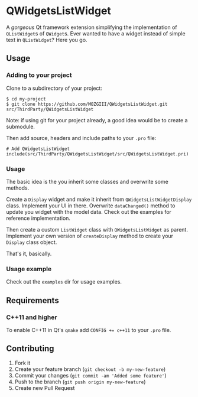 # QWidgetsListWidget

A *gorgeous* Qt framework extension simplifying the implementation of `QListWidget`s of `QWidget`s.
Ever wanted to have a widget instead of simple text in `QListWidget`? Here you go.

## Usage

### Adding to your project

Clone to a subdirectory of your project:

```
$ cd my-project
$ git clone https://github.com/MOZGIII/QWidgetsListWidget.git src/ThirdParty/QWidgetsListWidget
```

Note: if using git for your project already, a good idea would be to create a submodule.

Then add source, headers and include paths to your `.pro` file:

```qmake
# Add QWidgetsListWidget
include(src/ThirdParty/QWidgetsListWidget/src/QWidgetsListWidget.pri)
```

### Usage

The basic idea is the you inherit some classes and overwrite some methods.

Create a `Display` widget and make it inherit from `QWidgetsListWidgetDisplay` class.
Implement your UI in there. Overwrite `dataChanged()` method to update you widget with the model data.
Check out the examples for reference implementation.

Then create a custom `ListWidget` class with `QWidgetsListWidget` as parent.
Implement your own version of `createDisplay` method to create your `Display` class object.

That's it, basically.

### Usage example

Check out the `examples` dir for usage examples.

## Requirements

### C++11 and higher

To enable C++11 in Qt's `qmake` add `CONFIG += c++11` to your `.pro` file.

## Contributing

1. Fork it
2. Create your feature branch (`git checkout -b my-new-feature`)
3. Commit your changes (`git commit -am 'Added some feature'`)
4. Push to the branch (`git push origin my-new-feature`)
5. Create new Pull Request
